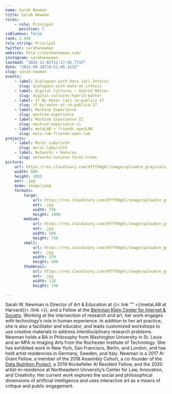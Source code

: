 ```yaml
---
name: Sarah Newman
title: Sarah Newman
roles:
    - role: Principal
      position: 2
isAlumnus: false
rank: 2.999
role_string: Principal
twitter: sarahwnewman
website: http://sarahwnewman.com/
instagram: sarahwnewman
lastmod: "2021-11-02T12:17:56.773Z"
date: "2021-09-16T10:51:45.313Z"
slug: sarah-newman
events:
    - label: Dialogues with Data [at] Infovis
      slug: dialogues-with-data-at-infovis
    - label: Digital Cultures – Hybrid Matter
      slug: digital-cultures-hybrid-matter
    - label: If By Water [at] re:publica 17
      slug: if-by-water-at-re-publica-17
    - label: Machine Experience
      slug: machine-experience
    - label: Machine Experience II
      slug: machine-experience-ii
    - label: metaLAB + friends openLAB
      slug: meta-lab-friends-open-lab
projects:
    - label: Moral Labyrinth
      slug: moral-labyrinth
    - label: Networks + Natures
      slug: networks-natures-feral-trees
picture:
    url: https://res.cloudinary.com/dfffh0gkl/image/upload/e_grayscale/v1629122129/newman_268d9cfd9e.jpg
    width: 800
    height: 1055
    ext: .jpg
    mime: image/jpeg
    formats:
        large:
            url: https://res.cloudinary.com/dfffh0gkl/image/upload/e_grayscale/v1629122131/large_newman_268d9cfd9e.jpg
            ext: .jpg
            width: 758
            height: 1000
        medium:
            url: https://res.cloudinary.com/dfffh0gkl/image/upload/e_grayscale/v1629122131/medium_newman_268d9cfd9e.jpg
            ext: .jpg
            width: 569
            height: 750
        small:
            url: https://res.cloudinary.com/dfffh0gkl/image/upload/e_grayscale/v1629122131/small_newman_268d9cfd9e.jpg
            ext: .jpg
            width: 379
            height: 500
        thumbnail:
            url: https://res.cloudinary.com/dfffh0gkl/image/upload/e_grayscale/v1629122130/thumbnail_newman_268d9cfd9e.jpg
            ext: .jpg
            width: 118
            height: 156

---
```

Sarah W. Newman is Director of Art & Education at {{< link "" >}}metaLAB at Harvard{{< /link >}}, and a Fellow at the [Berkman Klein Center for Internet & Society](https://cyber.harvard.edu/). Working at the intersection of research and art, her work engages with technology’s role in human experience. In addition to her art practice, she is also a facilitator and educator, and leads customized workshops to use creative materials to address interdisciplinary research problems. Newman holds a BA in Philosophy from Washington University in St. Louis and an MFA in Imaging Arts from the Rochester Institute of Technology. She has exhibited work in New York, San Francisco, Berlin, and London, and has held artist residencies in Germany, Sweden, and Italy. Newman is a 2017 AI Grant Fellow, a member of the 2018 Assembly Cohort, a co-founder of the [Data Nutrition Project](https://datanutrition.org/), a 2019 Rockefeller AI Resident Fellow, and the 2020 artist-in-residence at Northeastern University’s Center for Law, Innovation, and Creativity. Her current work explores the social and philosophical dimensions of artificial intelligence and uses interactive art as a means of critique and public engagement.